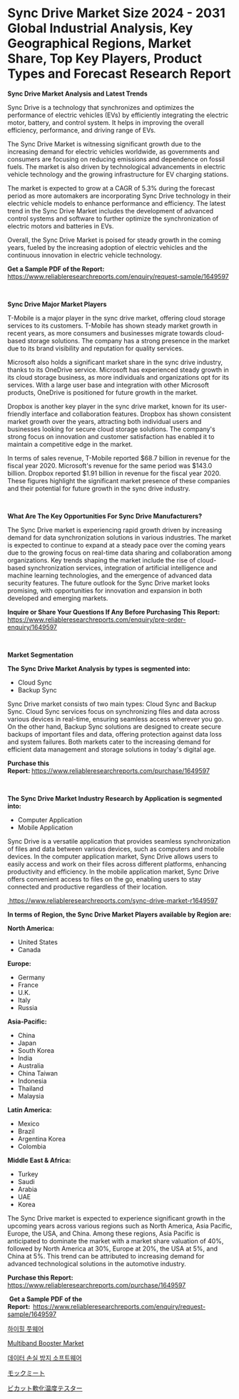 <p><h1>Sync Drive Market Size 2024 - 2031 Global Industrial Analysis, Key Geographical Regions, Market Share, Top Key Players, Product Types and Forecast Research Report</h1></p><p><strong>Sync Drive Market Analysis and Latest Trends</strong></p>
<p><p>Sync Drive is a technology that synchronizes and optimizes the performance of electric vehicles (EVs) by efficiently integrating the electric motor, battery, and control system. It helps in improving the overall efficiency, performance, and driving range of EVs.</p><p>The Sync Drive Market is witnessing significant growth due to the increasing demand for electric vehicles worldwide, as governments and consumers are focusing on reducing emissions and dependence on fossil fuels. The market is also driven by technological advancements in electric vehicle technology and the growing infrastructure for EV charging stations.</p><p>The market is expected to grow at a CAGR of 5.3% during the forecast period as more automakers are incorporating Sync Drive technology in their electric vehicle models to enhance performance and efficiency. The latest trend in the Sync Drive Market includes the development of advanced control systems and software to further optimize the synchronization of electric motors and batteries in EVs.</p><p>Overall, the Sync Drive Market is poised for steady growth in the coming years, fueled by the increasing adoption of electric vehicles and the continuous innovation in electric vehicle technology.</p></p>
<p><strong>Get a Sample PDF of the Report:&nbsp;</strong> <a href="https://www.reliableresearchreports.com/enquiry/request-sample/1649597">https://www.reliableresearchreports.com/enquiry/request-sample/1649597</a></p>
<p>&nbsp;</p>
<p><strong>Sync Drive Major Market Players</strong></p>
<p><p>T-Mobile is a major player in the sync drive market, offering cloud storage services to its customers. T-Mobile has shown steady market growth in recent years, as more consumers and businesses migrate towards cloud-based storage solutions. The company has a strong presence in the market due to its brand visibility and reputation for quality services.</p><p>Microsoft also holds a significant market share in the sync drive industry, thanks to its OneDrive service. Microsoft has experienced steady growth in its cloud storage business, as more individuals and organizations opt for its services. With a large user base and integration with other Microsoft products, OneDrive is positioned for future growth in the market.</p><p>Dropbox is another key player in the sync drive market, known for its user-friendly interface and collaboration features. Dropbox has shown consistent market growth over the years, attracting both individual users and businesses looking for secure cloud storage solutions. The company's strong focus on innovation and customer satisfaction has enabled it to maintain a competitive edge in the market.</p><p>In terms of sales revenue, T-Mobile reported $68.7 billion in revenue for the fiscal year 2020. Microsoft's revenue for the same period was $143.0 billion. Dropbox reported $1.91 billion in revenue for the fiscal year 2020. These figures highlight the significant market presence of these companies and their potential for future growth in the sync drive industry.</p></p>
<p>&nbsp;</p>
<p><strong>What Are The Key Opportunities For Sync Drive Manufacturers?</strong></p>
<p><p>The Sync Drive market is experiencing rapid growth driven by increasing demand for data synchronization solutions in various industries. The market is expected to continue to expand at a steady pace over the coming years due to the growing focus on real-time data sharing and collaboration among organizations. Key trends shaping the market include the rise of cloud-based synchronization services, integration of artificial intelligence and machine learning technologies, and the emergence of advanced data security features. The future outlook for the Sync Drive market looks promising, with opportunities for innovation and expansion in both developed and emerging markets.</p></p>
<p><strong>Inquire or Share Your Questions If Any Before Purchasing This Report:</strong> <a href="https://www.reliableresearchreports.com/enquiry/pre-order-enquiry/1649597">https://www.reliableresearchreports.com/enquiry/pre-order-enquiry/1649597</a></p>
<p>&nbsp;</p>
<p><strong>Market Segmentation</strong></p>
<p><strong>The Sync Drive Market Analysis by types is segmented into:</strong></p>
<p><ul><li>Cloud Sync</li><li>Backup Sync</li></ul></p>
<p><p>Sync Drive market consists of two main types: Cloud Sync and Backup Sync. Cloud Sync services focus on synchronizing files and data across various devices in real-time, ensuring seamless access wherever you go. On the other hand, Backup Sync solutions are designed to create secure backups of important files and data, offering protection against data loss and system failures. Both markets cater to the increasing demand for efficient data management and storage solutions in today's digital age.</p></p>
<p><strong>Purchase this Report:&nbsp;</strong><a href="https://www.reliableresearchreports.com/purchase/1649597">https://www.reliableresearchreports.com/purchase/1649597</a></p>
<p>&nbsp;</p>
<p><strong>The Sync Drive Market Industry Research by Application is segmented into:</strong></p>
<p><ul><li>Computer Application</li><li>Mobile Application</li></ul></p>
<p><p>Sync Drive is a versatile application that provides seamless synchronization of files and data between various devices, such as computers and mobile devices. In the computer application market, Sync Drive allows users to easily access and work on their files across different platforms, enhancing productivity and efficiency. In the mobile application market, Sync Drive offers convenient access to files on the go, enabling users to stay connected and productive regardless of their location.</p></p>
<p><a href="https://www.reliableresearchreports.com/sync-drive-market-r1649597">&nbsp;https://www.reliableresearchreports.com/sync-drive-market-r1649597</a></p>
<p><strong>In terms of Region, the Sync Drive Market Players available by Region are:</strong></p>
<p>
    <p> <strong> North America: </strong>
        <ul>
            <li>United States</li>
            <li>Canada</li>
        </ul>
        </p> 
    <p> <strong> Europe: </strong>
        <ul>
            <li>Germany</li>
            <li>France</li>
            <li>U.K.</li>
            <li>Italy</li>
            <li>Russia</li>
        </ul>
        </p> 
    <p> <strong> Asia-Pacific: </strong>
        <ul>
            <li>China</li>
            <li>Japan</li>
            <li>South Korea</li>
            <li>India</li>
            <li>Australia</li>
            <li>China Taiwan</li>
            <li>Indonesia</li>
            <li>Thailand</li>
            <li>Malaysia</li>
        </ul>
        </p> 
    <p> <strong> Latin America: </strong>
        <ul>
            <li>Mexico</li>
            <li>Brazil</li>
            <li>Argentina Korea</li>
            <li>Colombia</li>
        </ul>
        </p> 
    <p> <strong> Middle East & Africa: </strong>
        <ul>
            <li>Turkey</li>
            <li>Saudi</li>
            <li>Arabia</li>
            <li>UAE</li>
            <li>Korea</li>
        </ul>
    </p>
    </p>
<p><p>The Sync Drive market is expected to experience significant growth in the upcoming years across various regions such as North America, Asia Pacific, Europe, the USA, and China. Among these regions, Asia Pacific is anticipated to dominate the market with a market share valuation of 40%, followed by North America at 30%, Europe at 20%, the USA at 5%, and China at 5%. This trend can be attributed to increasing demand for advanced technological solutions in the automotive industry.</p></p>
<p><strong>Purchase this Report: </strong><a href="https://www.reliableresearchreports.com/purchase/1649597">https://www.reliableresearchreports.com/purchase/1649597</a></p>
<p>&nbsp;<strong>Get a Sample PDF of the Report:&nbsp;&nbsp;</strong><a href="https://www.reliableresearchreports.com/enquiry/request-sample/1649597">https://www.reliableresearchreports.com/enquiry/request-sample/1649597</a></p>
<p><strong></strong></p>
<p><p><a href="https://github.com/LanceOlsotn8978/Market-Research-Report-List-1/blob/main/247300618524.md">하이힐 풋웨어</a></p><p><a href="https://github.com/peachesmcdowel1/Market-Research-Report-List-2/blob/main/multiband-booster-market.md">Multiband Booster Market</a></p><p><a href="https://medium.com/@thadnader1941/%EB%8D%B0%EC%9D%B4%ED%84%B0-%EC%86%90%EC%8B%A4-%EB%B0%A9%EC%A7%80-%EC%86%8C%ED%94%84%ED%8A%B8%EC%9B%A8%EC%96%B4-%EC%8B%9C%EC%9E%A5-%EB%8F%99%ED%96%A5%EA%B3%BC-%EC%8B%9C%EC%9E%A5-%EB%B6%84%EC%84%9D%EC%9D%80-2024-2031%EB%85%84-%EA%B8%B0%EA%B0%84%EC%9D%84-%EC%9C%84%ED%95%B4-%EC%98%88%EC%83%81%EB%90%A9%EB%8B%88%EB%8B%A4-faf82e316810">데이터 손실 방지 소프트웨어</a></p><p><a href="https://medium.com/@karinaokon69/%E6%A8%A1%E9%80%A0%E8%82%89%E5%B8%82%E5%A0%B4%E3%81%AE%E5%88%86%E6%9E%90-%E3%82%B0%E3%83%AD%E3%83%BC%E3%83%90%E3%83%AB%E7%94%A3%E6%A5%AD%E3%81%AE%E5%B1%95%E6%9C%9B%E3%81%A8%E4%BA%88%E6%B8%AC-2024%E5%B9%B4%E3%81%8B%E3%82%892031%E5%B9%B4-e120602838ad">モックミート</a></p><p><a href="https://medium.com/@craigurcottrte8/vicat%E8%BB%9F%E5%8C%96%E6%B8%A9%E5%BA%A6%E3%83%86%E3%82%B9%E3%82%BF%E3%83%BC%E5%B8%82%E5%A0%B4%E3%81%AF-%E5%B8%82%E5%A0%B4%E3%82%B7%E3%82%A7%E3%82%A2-%E3%82%B5%E3%82%A4%E3%82%BA-%E3%81%8A%E3%82%88%E3%81%B32031%E5%B9%B4%E3%81%BE%E3%81%A7%E3%81%AE%E4%BA%88%E6%B8%AC%E3%81%AB%E7%84%A6%E7%82%B9%E3%82%92%E5%BD%93%E3%81%A6%E3%81%A6%E3%81%84%E3%81%BE%E3%81%99-660db7b91ccb">ビカット軟化温度テスター</a></p></p>